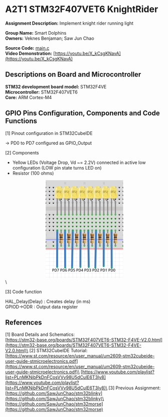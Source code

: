 # A2T1 STM32F407VET6 KnightRider

**Assignment Description:** Implement knight rider running light

**Group Name:** Smart Dolphins\
**Owners:** Veknes Benjaman; Saw Jun Chao

**Source Code:** [main.c](/A2T1_STM32F407VET6_KnightRider/Core/Src/main.c)\
**Video Demonstration:** [https://youtu.be/X_kCsgKNavA](https://youtu.be/X_kCsgKNavA)

## Descriptions on Board and Microcontroller

**STM32 development board model:** STM32F4VE\
**Microcontroller:** STM32F407VET6\
**Core:** ARM Cortex-M4

## GPIO Pins Configuration, Components and Code Functions

[1] Pinout configuration in STM32CubeIDE

-> PD0 to PD7 configured as GPIO_Output

[2] Components

- Yellow LEDs (Voltage Drop, Vd ~= 2.2V) connected in active low configuration (LOW pin state turns LED on)
- Resistor (100 ohms)

<center><img src="/pictures/schematics.png"></center>\

[3] Code function

HAL_Delay(Delay) : Creates delay (in ms)\
GPIOD->ODR : Output data register

## References

[1] Board Details and Schematics:\
[https://stm32-base.org/boards/STM32F407VET6-STM32-F4VE-V2.0.html](https://stm32-base.org/boards/STM32F407VET6-STM32-F4VE-V2.0.html)\
[2] STM32CubeIDE Tutorial:\
[https://www.st.com/resource/en/user_manual/um2609-stm32cubeide-user-guide-stmicroelectronics.pdf](https://www.st.com/resource/en/user_manual/um2609-stm32cubeide-user-guide-stmicroelectronics.pdf)\
[https://www.youtube.com/playlist?list=PLnMKNibPkDnFCosVVv98U5dCulE6T3Iy8](https://www.youtube.com/playlist?list=PLnMKNibPkDnFCosVVv98U5dCulE6T3Iy8)\
[3] Previous Assignment:\
[https://github.com/SawJunChao/stm32blinky](https://github.com/SawJunChao/stm32blinky)\
[https://github.com/SawJunChao/stm32morse](https://github.com/SawJunChao/stm32morse)